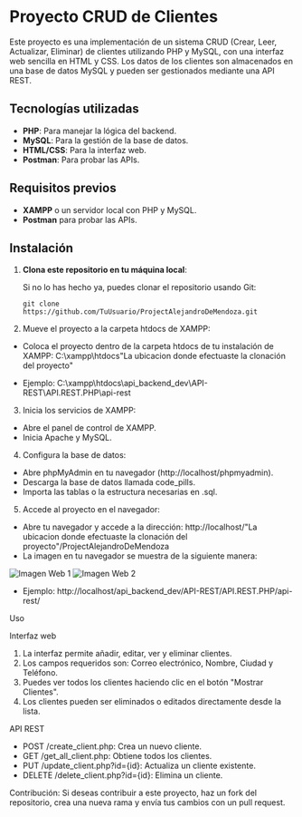# Proyecto CRUD de Clientes

Este proyecto es una implementación de un sistema CRUD (Crear, Leer, Actualizar, Eliminar) de clientes utilizando PHP y MySQL, con una interfaz web sencilla en HTML y CSS. Los datos de los clientes son almacenados en una base de datos MySQL y pueden ser gestionados mediante una API REST.

## Tecnologías utilizadas

- **PHP**: Para manejar la lógica del backend.
- **MySQL**: Para la gestión de la base de datos.
- **HTML/CSS**: Para la interfaz web.
- **Postman**: Para probar las APIs.

## Requisitos previos

- **XAMPP** o un servidor local con PHP y MySQL.
- **Postman** para probar las APIs.

## Instalación

1. **Clona este repositorio en tu máquina local**:
   
   Si no lo has hecho ya, puedes clonar el repositorio usando Git:

   ```En el terminal o en gitbash
   git clone https://github.com/TuUsuario/ProjectAlejandroDeMendoza.git
   
2. Mueve el proyecto a la carpeta htdocs de XAMPP:

- Coloca el proyecto dentro de la carpeta htdocs de tu instalación de XAMPP: C:\xampp\htdocs\"La ubicacion donde efectuaste la clonación del proyecto"

* Ejemplo:
C:\xampp\htdocs\api_backend_dev\API-REST\API.REST.PHP\api-rest

3. Inicia los servicios de XAMPP:

- Abre el panel de control de XAMPP.
- Inicia Apache y MySQL.

4. Configura la base de datos:

- Abre phpMyAdmin en tu navegador (http://localhost/phpmyadmin).
- Descarga la base de datos llamada code_pills.
- Importa las tablas o la estructura necesarias en .sql.
  
5. Accede al proyecto en el navegador:
- Abre tu navegador y accede a la dirección: http://localhost/"La ubicacion donde efectuaste la clonación del proyecto"/ProjectAlejandroDeMendoza
- La imagen en tu navegador se muestra de la siguiente manera:

![Imagen Web 1]([imagenes/mi-imagen.jpg](https://github.com/AxentDev/API-REST-ProjectAlejandroDeMendoza/blob/master/API-REST/API.REST.PHP/api-rest/ImagenWeb1.png))
![Imagen Web 2]([imagenes/mi-imagen.jpg](https://github.com/AxentDev/API-REST-ProjectAlejandroDeMendoza/blob/master/API-REST/API.REST.PHP/api-rest/ImagenWeb2.png))

* Ejemplo:
http://localhost/api_backend_dev/API-REST/API.REST.PHP/api-rest/

Uso

Interfaz web

1. La interfaz permite añadir, editar, ver y eliminar clientes.
2. Los campos requeridos son: Correo electrónico, Nombre, Ciudad y Teléfono.
3. Puedes ver todos los clientes haciendo clic en el botón "Mostrar Clientes".
4. Los clientes pueden ser eliminados o editados directamente desde la lista.

API REST

- POST /create_client.php: Crea un nuevo cliente.
- GET /get_all_client.php: Obtiene todos los clientes.
- PUT /update_client.php?id={id}: Actualiza un cliente existente.
- DELETE /delete_client.php?id={id}: Elimina un cliente.

Contribución: Si deseas contribuir a este proyecto, haz un fork del repositorio, crea una nueva rama y envía tus cambios con un pull request.
